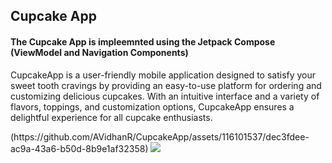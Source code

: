 <h2>Cupcake App </h2>
<h4>The Cupcake App is impleemnted using the Jetpack Compose (ViewModel and Navigation Components)</h4>
<p>CupcakeApp is a user-friendly mobile application designed to satisfy your sweet tooth
  cravings by providing an easy-to-use platform for ordering and customizing delicious cupcakes.
  With an intuitive interface and a variety of flavors, toppings, and customization options, 
  CupcakeApp ensures a delightful experience for all cupcake enthusiasts.
</p>
(https://github.com/AVidhanR/CupcakeApp/assets/116101537/dec3fdee-ac9a-43a6-b50d-8b9e1af32358)
<img src="https://github.com/AVidhanR/CupcakeApp/assets/116101537/dec3fdee-ac9a-43a6-b50d-8b9e1af32358" />
